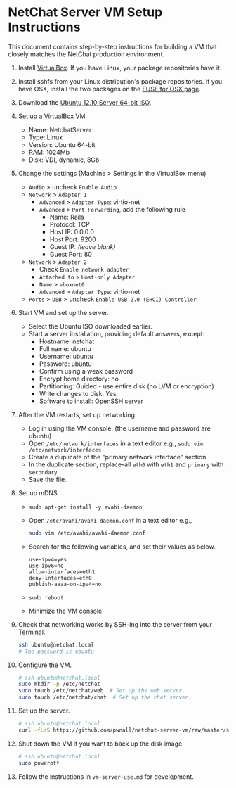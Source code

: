 # NetChat Server VM Setup Instructions

This document contains step-by-step instructions for building a
VM that closely matches the NetChat production environment.


1. Install [VirtualBox](https://www.virtualbox.org/wiki/Downloads). If you have
Linux, your package repositories have it.

2. Install sshfs from your Linux distribution's package repositories. If you
have OSX, install the two packages on the
[FUSE for OSX page](http://osxfuse.github.com/).

3. Download the
[Ubuntu 12.10 Server 64-bit ISO](http://releases.ubuntu.com/quantal/ubuntu-12.10-server-amd64.iso).

4. Set up a VirtualBox VM.
    * Name: NetchatServer
    * Type: Linux
    * Version: Ubuntu 64-bit
    * RAM: 1024Mb
    * Disk: VDI, dynamic, 8Gb

5. Change the settings (Machine > Settings in the VirtualBox menu)
    * `Audio` > uncheck `Enable Audio`
    * `Network` > `Adapter 1`
        * `Advanced` > `Adapter Type`: virtio-net
        * `Advanced` > `Port Forwarding`, add the following rule
            * Name: Rails
            * Protocol: TCP
            * Host IP: 0.0.0.0
            * Host Port: 9200
            * Guest IP: _(leave blank)_
            * Guest Port: 80
    * `Network` > `Adapter 2`
        * Check `Enable network adapter`
        * `Attached to` > `Host-only Adapter`
        * `Name` > `vboxnet0`
        * `Advanced` > `Adapter Type`: virtio-net
    * `Ports` > `USB` > uncheck `Enable USB 2.0 (EHCI) Controller`

6. Start VM and set up the server.
    * Select the Ubuntu ISO downloaded earlier.
    * Start a server installation, providing default answers, except:
        * Hostname: netchat
        * Full name: ubuntu
        * Username: ubuntu
        * Password: ubuntu
        * Confirm using a weak password
        * Encrypt home directory: no
        * Partitioning: Guided - use entire disk (no LVM or encryption)
        * Write changes to disk: Yes
        * Software to install: OpenSSH server

7. After the VM restarts, set up networking.
    * Log in using the VM console. (the username and password are ubuntu)
    * Open `/etc/network/interfaces` in a text editor e.g.,
        `sudo vim /etc/network/interfaces`
    * Create a duplicate of the "primary network interface" section
    * In the duplicate section, replace-all `eth0` with `eth1` and
      `primary` with `secondary`
    * Save the file.

8. Set up mDNS.

    * `sudo apt-get install -y avahi-daemon`

    * Open `/etc/avahi/avahi-daemon.conf` in a text editor e.g.,

        ```bash
        sudo vim /etc/avahi/avahi-daemon.conf
        ```

    * Search for the following variables, and set their values as below.

        ```
        use-ipv4=yes
        use-ipv6=no
        allow-interfaces=eth1
        deny-interfaces=eth0
        publish-aaaa-on-ipv4=no
        ```

    * `sudo reboot`

    * Minimize the VM console

9. Check that networking works by SSH-ing into the server from your Terminal.

    ```bash
    ssh ubuntu@netchat.local
    # The password is ubuntu
    ```

10. Configure the VM.

    ```bash
    # ssh ubuntu@netchat.local
    sudo mkdir -p /etc/netchat
    sudo touch /etc/netchat/web  # Set up the web server.
    sudo touch /etc/netchat/chat  # Set up the chat server.
    ```

11. Set up the server.

    ```bash
    # ssh ubuntu@netchat.local
    curl -fLsS https://github.com/pwnall/netchat-server-vm/raw/master/script/setup.sh | sh
    ```

12. Shut down the VM if you want to back up the disk image.

    ```bash
    # ssh ubuntu@netchat.local
    sudo poweroff
    ```

13. Follow the instructions in `vm-server-use.md` for development.
